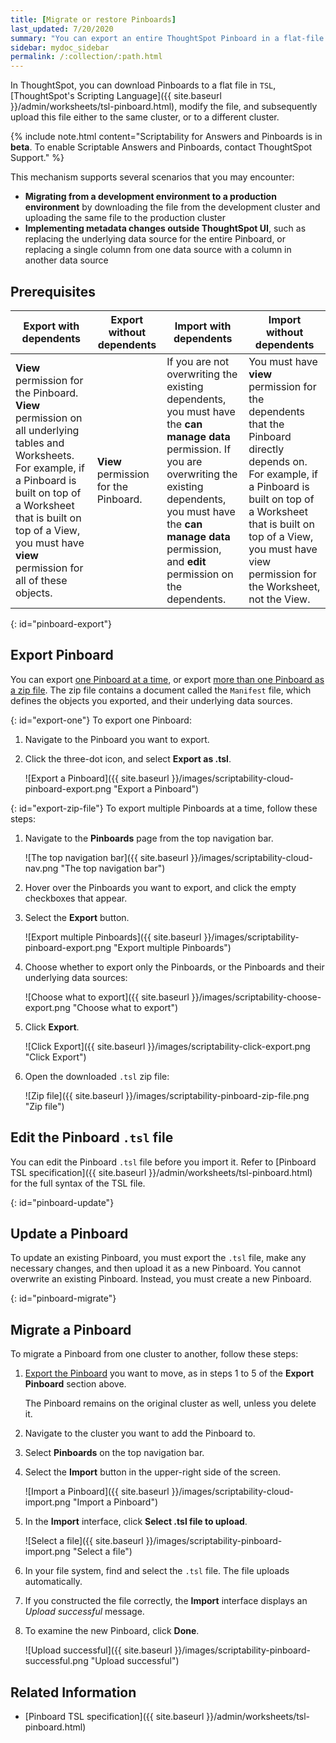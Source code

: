 ```yaml
---
title: [Migrate or restore Pinboards]
last_updated: 7/20/2020
summary: "You can export an entire ThoughtSpot Pinboard in a flat-file format. After optional modification, you can migrate it to a different cluster, or restore it to the same cluster."
sidebar: mydoc_sidebar
permalink: /:collection/:path.html
---
```


In ThoughtSpot, you can download Pinboards to a flat file in `TSL`, [ThoughtSpot's Scripting Language]({{ site.baseurl }}/admin/worksheets/tsl-pinboard.html), modify the file, and subsequently upload this file either to the same cluster, or to a different cluster.

{% include note.html content="Scriptability for Answers and Pinboards is in <strong>beta</strong>. To enable Scriptable Answers and Pinboards, contact ThoughtSpot Support." %}

This mechanism supports several scenarios that you may encounter:

- <strong>Migrating from a development environment to a production environment</strong> by downloading the file from the development cluster and uploading the same file to the production cluster
- <strong>Implementing metadata changes outside ThoughtSpot UI</strong>, such as replacing the underlying data source for the entire Pinboard, or replacing a single column from one data source with a column in another data source

## Prerequisites

| Export with dependents | Export without dependents | Import with dependents | Import without dependents |
| --- | --- | --- | --- |
| **View** permission for the Pinboard. **View** permission on all underlying tables and Worksheets. For example, if a Pinboard is built on top of a Worksheet that is built on top of a View, you must have **view** permission for all of these objects. | **View** permission for the Pinboard. | If you are not overwriting the existing dependents, you must have the **can manage data** permission. If you are overwriting the existing dependents, you must have the **can manage data** permission, and **edit** permission on the dependents. | You must have **view** permission for the dependents that the Pinboard directly depends on. For example, if a Pinboard is built on top of a Worksheet that is built on top of a View, you must have view permission for the Worksheet, not the View. |

{: id="pinboard-export"}
## Export Pinboard
You can export [one Pinboard at a time](#export-one), or export [more than one Pinboard as a zip file](#export-zip-file). The zip file contains a document called the `Manifest` file, which defines the objects you exported, and their underlying data sources.

{: id="export-one"}
To export one Pinboard:

1. Navigate to the Pinboard you want to export.

2. Click the three-dot icon, and select **Export as .tsl**.

    ![Export a Pinboard]({{ site.baseurl }}/images/scriptability-cloud-pinboard-export.png "Export a Pinboard")

{: id="export-zip-file"}
To export multiple Pinboards at a time, follow these steps:

1. Navigate to the **Pinboards** page from the top navigation bar.

    ![The top navigation bar]({{ site.baseurl }}/images/scriptability-cloud-nav.png "The top navigation bar")

2. Hover over the Pinboards you want to export, and click the empty checkboxes that appear.

3. Select the **Export** button.

    ![Export multiple Pinboards]({{ site.baseurl }}/images/scriptability-pinboard-export.png "Export multiple Pinboards")

4. Choose whether to export only the Pinboards, or the Pinboards and their underlying data sources:

    ![Choose what to export]({{ site.baseurl }}/images/scriptability-choose-export.png "Choose what to export")

5. Click **Export**.

    ![Click Export]({{ site.baseurl }}/images/scriptability-click-export.png "Click Export")

4. Open the downloaded `.tsl` zip file:

    ![Zip file]({{ site.baseurl }}/images/scriptability-pinboard-zip-file.png "Zip file")

## Edit the Pinboard `.tsl` file
You can edit the Pinboard `.tsl` file before you import it. Refer to [Pinboard TSL specification]({{ site.baseurl }}/admin/worksheets/tsl-pinboard.html) for the full syntax of the TSL file.

{: id="pinboard-update"}
## Update a Pinboard
To update an existing Pinboard, you must export the `.tsl` file, make any necessary changes, and then upload it as a new Pinboard. You cannot overwrite an existing Pinboard. Instead, you must create a new Pinboard.

{: id="pinboard-migrate"}
## Migrate a Pinboard
To migrate a Pinboard from one cluster to another, follow these steps:

1. [Export the Pinboard](#pinboard-export) you want to move, as in steps 1 to 5 of the **Export Pinboard** section above.

    The Pinboard remains on the original cluster as well, unless you delete it.

2. Navigate to the cluster you want to add the Pinboard to.

3. Select **Pinboards** on the top navigation bar.

4. Select the **Import** button in the upper-right side of the screen.   

    ![Import a Pinboard]({{ site.baseurl }}/images/scriptability-cloud-import.png "Import a Pinboard")

6. In the **Import** interface, click **Select .tsl file to upload**.

    ![Select a file]({{ site.baseurl }}/images/scriptability-pinboard-import.png "Select a file")

6. In your file system, find and select the `.tsl` file. The file uploads automatically.

8. If you constructed the file correctly, the **Import** interface displays an *Upload successful* message.

9. To examine the new Pinboard, click **Done**.

   ![Upload successful]({{ site.baseurl }}/images/scriptability-pinboard-successful.png "Upload successful")

## Related Information
- [Pinboard TSL specification]({{ site.baseurl }}/admin/worksheets/tsl-pinboard.html)
